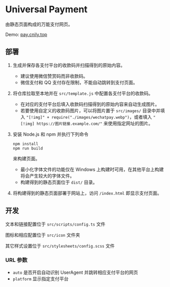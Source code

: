 # Universal Payment

由静态页面构成的万能支付网页。

Demo: [pay.cnily.top](https://pay.cnily.top)

## 部署

1. 生成并保存各支付平台的收款码并扫描得到的原始内容。

    - 建议使用微信赞赏码而非收款码。
    - 微信支付和 QQ 支付存在限制，不能自动跳转到支付页面。

2. 将仓库拉取至本地并在 `src/template.js` 中配置各支付平台的收款码。

    - 在对应的支付平台后填入收款码扫描得到的原始内容来自动生成图片。
    - 若要使用自定义的收款码图片，可以将图片置于 `src/images/` 目录中并填入 `"[!img]" + require("./images/wechatpay.webp")`，或者填入 `"[!img] https://图片链接.example.com/"` 来使用指定网址的图片。

3. 安装 Node.js 和 npm 并执行下列命令

    ```
    npm install
    npm run build
    ```

    来构建页面。

    - 最小化字体文件的功能仅在 Windows 上构建时可用，在其他平台上构建将会产生较大的字体文件。
    - 构建得到的静态页面位于 `dist/` 目录。

4. 将构建得到的静态页面部署于网站上，访问 `/index.html` 即显示支付页面。

## 开发

文本和链接配置位于 `src/scripts/config.ts` 文件

图标和相应配置位于 `src/icon` 文件夹

其它样式设置位于 `src/stylesheets/config.scss` 文件

### URL 参数

- `auto` 是否开启自动识别 UserAgent 并跳转相应支付平台的网页
- `platform` 显示指定支付平台
